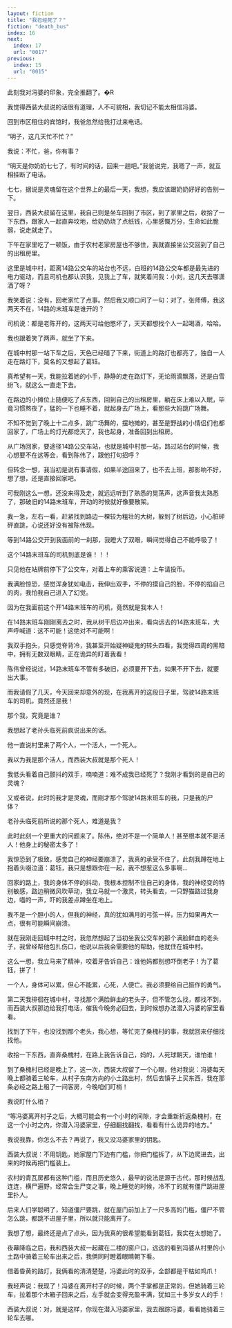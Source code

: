 ```yaml
---
layout: fiction
title: "我已经死了？"
fiction: "death_bus"
index: 16
next:
  index: 17
  url: "0017"
previous:
  index: 15
  url: "0015"
---
```

此刻我对冯婆的印象，完全推翻了。�R

我觉得西装大叔说的话很有道理，人不可貌相，我切记不能太相信冯婆。

回到市区租住的宾馆时，我爸忽然给我打过来电话。

“明子，这几天忙不忙？”

我说：不忙，爸，你有事？

“明天是你奶奶七七了，有时间的话，回来一趟吧。”我爸说完，我嗯了一声，就互相挂断了电话。

七七，据说是灵魂留在这个世界上的最后一天，我想，我应该跟奶奶好好的告别一下。

翌日，西装大叔留在这里，我自己则是坐车回到了市区，到了家里之后，收拾了一下东西，跟家人一起直奔坟地，给奶奶烧了点纸钱，心里感慨万分，生命如此脆弱，说走就走了。

下午在家里吃了一顿饭，由于农村老家房屋也不够住，我就直接坐公交回到了自己的出租房里。

这里是城中村，距离14路公交车的站台也不远，白班的14路公交车都是最先进的电力驱动，而且司机也都认识我，见我上了车，就笑着问我：小刘，这几天去哪潇洒了呀？

我笑着说：没有，回老家忙了点事。然后我又顺口问了一句：对了，张师傅，我这两天不在，14路的末班车是谁开的？

司机说：都是老陈开的，这两天可给他憋坏了，天天都想找个人一起喝酒，哈哈。

我也跟着笑了两声，就坐了下来。

在城中村那一站下车之后，天色已经暗了下来，街道上的路灯也都亮了，独自一人走在路灯下，莫名的又想起了葛钰。

真希望有一天，我能拉着她的小手，静静的走在路灯下，无论雨滴飘落，还是白雪纷飞，就这么一直走下去。

在路边的小摊位上随便吃了点东西，回到自己的出租房里，躺在床上难以入眠，毕竟习惯熬夜了，猛的一下也睡不着，就起身去广场上，看那些大妈跳广场舞。

不知不觉到了晚上十二点多，跳广场舞的，摆地摊的，甚至是野战的小情侣们也都回家了，广场上的灯光都熄灭了，我也起身，准备回到出租房。

从广场回家，要途径14路公交车站，也就是城中村那一站，路过站台的时候，我心想要不在这等会，看到陈伟了，跟他打句招呼？

但转念一想，我当初是说有事请假，如果半途回来了，也不去上班，那影响不好，想了想，还是直接回家吧。

可我刚这么一想，还没来得及走，就远远听到了熟悉的晃荡声，这声音我太熟悉了，那破旧的14路末班车，开动的时候就好像要散架。

我一急，左右一看，赶紧找到路边一棵较为粗壮的大树，躲到了树后边，小心脏砰砰直跳，心说还好没有被陈伟现。

等到14路公交开到我面前的一刹那，我瞪大了双眼，瞬间觉得自己不能呼吸了！

这个14路末班车的司机到底是谁！！！

只见他在站牌前停下了公交车，对着上车的乘客说道：上车请投币。

我满脸惊恐，感觉浑身犹如电击，我伸出双手，不停的摸自己的脸，不停的掐自己的肉，我怕我自己进入了幻觉。

因为在我面前这个开14路末班车的司机，竟然就是我本人！

在14路末班车刚刚离去之时，我从树干后边冲出来，看向远去的14路末班车，大声呼喊道：这不可能！这绝对不可能啊！

我双手抱头，只感觉脊背冷，我甚至开始疑神疑鬼的转头四看，我觉得四周的黑暗中，拥有无数双眼睛，正在诡异的盯着我看！

陈伟曾经说过，14路末班车不管有多破旧，必须要开下去，如果不开下去，就要出大事。

而我请假了几天，今天回来却意外的现，在我离开的这段日子里，驾驶14路末班车的司机，竟然还是我！

那个我，究竟是谁？

我想起了老孙头临死前疯说出来的话。

他一直说村里来了两个人，一个活人，一个死人。

我以为我是那个活人，而西装大叔就是那个死人！

我低头看着自己颤抖的双手，喃喃道：难不成我已经死了？我刚才看到的是自己的灵魂？

又或者说，此时的我才是灵魂，而刚才那个驾驶14路末班车的我，只是我的尸体？

老孙头临死前所说的那个死人，难道是我？

此时此刻一个更重大的问题来了。陈伟，绝对不是一个简单人！甚至根本就不是活人！他身上的秘密太多了！

我惊恐到了极致，感觉自己的神经要崩溃了，我真的承受不住了，此刻我蹲在地上抱着头啜泣道：葛钰，我只是想跟你在一起，我不想惹这么多事啊...

回家的路上，我的身体不停的抖动，我根本控制不住自己的身体，我的神经变的特别敏感，路边稍微风吹草动，我立马就一个激灵，转头看去，一只野猫路过我身边，喵的一声，吓的我差点蹲坐在地上。

我不是一个胆小的人，但我的神经，真的犹如满月的弓弦一样，压力如果再大一点，很有可能瞬间崩溃。

就在我刚走回城中村之时，我忽然想起了当初坐我公交车的那个满脸鲜血的老头子，我曾经帮他包扎伤口，他说以后我会需要他的帮助，他就住在城中村。

这么一想，我立马来了精神，咬着牙告诉自己：谁他妈都别想吓倒老子！为了葛钰，拼了！

一个人，身体可以累，但心不能累，心死，人便亡。我必须要给自己振作的勇气。

第二天我徘徊在城中村，寻找那个满脸鲜血的老头子，但不管怎么找，都找不到，而西装大叔那边给我打电话，催我今晚务必回去，到时候想办法潜入冯婆的家里看看。

找到了下午，也没找到那个老头，我心想，等忙完了桑槐村的事，我就回来仔细找找他。

收拾一下东西，直奔桑槐村，在路上我告诉自己，妈的，人死球朝天，谁怕谁！

到了桑槐村已经是晚上了，这一次，西装大叔留了一个心眼，他对我说：冯婆每天晚上都骑着三轮车，从村子东南方向的小土路出村，然后去镇子上买东西，我在那条必经之路上租了一间客房，今晚咱们盯梢！

我说盯什么梢？

“等冯婆离开村子之后，大概可能会有一个小时的间隙，才会重新折返桑槐村，在这一个小时之内，你潜入冯婆家里，仔细翻找翻找，看看有什么诡异的地方。”

我说我靠，你怎么不去？再说了，我又没冯婆家里的钥匙。

西装大叔说：不用钥匙，她家屋门下边有门槛，你把门槛拆了，从下边爬进去，出来的时候再把门槛装上。

农村的青瓦房都有这种门槛，而且历史悠久，最早的说法是源于古代，那时候战乱连连，横尸遍野，经常会生尸变之事，晚上睡觉的时候，冷不丁的就有僵尸跳进屋里扑人。

后来人们学聪明了，知道僵尸要跳，就在屋门前加上了一尺多高的门槛，僵尸不管怎么跳，都跳不进屋子里，所以就只能离开了。

我想了想，最终还是点了点头，因为我真的很希望能看到葛钰，我实在太想她了。

夜幕降临之后，我和西装大叔一起藏在二楼的窗户口，远远的看到冯婆从村里的小土路中骑着三轮车出来之后，我俩同时瞪着眼睛朝下看。

借着昏黄的路灯，我俩看的清清楚楚，冯婆此时的双手，全部都是干枯如鸡爪！

我轻声说：我现了！冯婆在离开村子的时候，两个手掌都是正常的，但她骑着三轮车，拉着那个木箱子回来之后，左手就会变得充盈丰满，犹如三十多岁女人的手！

西装大叔说：对，就是这样，你现在潜入冯婆家里，我去跟踪冯婆，看看她骑着三轮车去哪。
